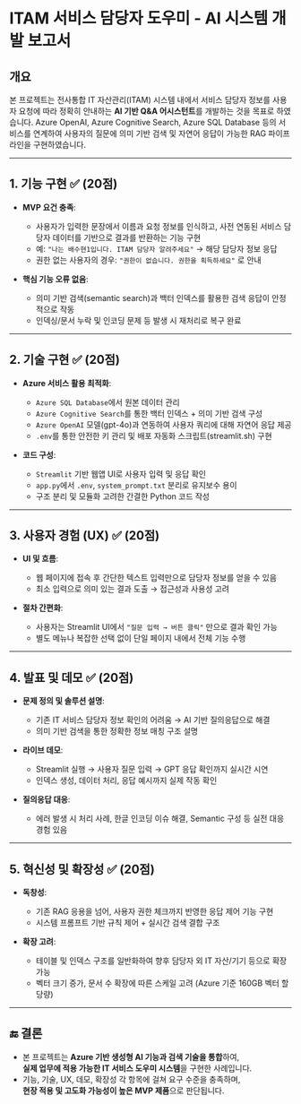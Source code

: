 
# ITAM 서비스 담당자 도우미 - AI 시스템 개발 보고서

## 개요
본 프로젝트는 전사통합 IT 자산관리(ITAM) 시스템 내에서 서비스 담당자 정보를 사용자 요청에 따라 정확히 안내하는 **AI 기반 Q&A 어시스턴트**를 개발하는 것을 목표로 하였습니다. Azure OpenAI, Azure Cognitive Search, Azure SQL Database 등의 서비스를 연계하여 사용자의 질문에 의미 기반 검색 및 자연어 응답이 가능한 RAG 파이프라인을 구현하였습니다.

---

## 1. 기능 구현 ✅ (20점)

- **MVP 요건 충족**:  
  - 사용자가 입력한 문장에서 이름과 요청 정보를 인식하고, 사전 연동된 서비스 담당자 데이터를 기반으로 결과를 반환하는 기능 구현
  - 예: `"나는 배수현1입니다. ITAM 담당자 알려주세요"` → 해당 담당자 정보 응답
  - 권한 없는 사용자의 경우: `"권한이 없습니다. 권한을 획득하세요"` 로 안내

- **핵심 기능 오류 없음**:  
  - 의미 기반 검색(semantic search)과 백터 인덱스를 활용한 검색 응답이 안정적으로 작동
  - 인덱싱/문서 누락 및 인코딩 문제 등 발생 시 재처리로 복구 완료

---

## 2. 기술 구현 ✅ (20점)

- **Azure 서비스 활용 최적화**:
  - `Azure SQL Database`에서 원본 데이터 관리
  - `Azure Cognitive Search`를 통한 백터 인덱스 + 의미 기반 검색 구성
  - `Azure OpenAI` 모델(gpt-4o)과 연동하여 사용자 쿼리에 대해 자연어 응답 제공
  - `.env`를 통한 안전한 키 관리 및 배포 자동화 스크립트(streamlit.sh) 구현

- **코드 구성**:
  - `Streamlit` 기반 웹앱 UI로 사용자 입력 및 응답 확인
  - `app.py`에서 `.env`, `system_prompt.txt` 분리로 유지보수 용이
  - 구조 분리 및 모듈화 고려한 간결한 Python 코드 작성

---

## 3. 사용자 경험 (UX) ✅ (20점)

- **UI 및 흐름**:
  - 웹 페이지에 접속 후 간단한 텍스트 입력만으로 담당자 정보를 얻을 수 있음
  - 최소 입력으로 의미 있는 결과 도출 → 접근성과 사용성 고려

- **절차 간편화**:
  - 사용자는 Streamlit UI에서 `"질문 입력 → 버튼 클릭"` 만으로 결과 확인 가능
  - 별도 메뉴나 복잡한 선택 없이 단일 페이지 내에서 전체 기능 수행

---

## 4. 발표 및 데모 ✅ (20점)

- **문제 정의 및 솔루션 설명**:
  - 기존 IT 서비스 담당자 정보 확인의 어려움 → AI 기반 질의응답으로 해결
  - 의미 기반 검색을 통한 정확한 정보 매칭 구조 설명

- **라이브 데모**:
  - Streamlit 실행 → 사용자 질문 입력 → GPT 응답 확인까지 실시간 시연
  - 인덱스 생성, 데이터 처리, 응답 예시까지 실제 작동 확인

- **질의응답 대응**:
  - 에러 발생 시 처리 사례, 한글 인코딩 이슈 해결, Semantic 구성 등 실전 대응 경험 있음

---

## 5. 혁신성 및 확장성 ✅ (20점)

- **독창성**:
  - 기존 RAG 응용을 넘어, 사용자 권한 체크까지 반영한 응답 제어 기능 구현
  - 시스템 프롬프트 기반 규칙 제어 + 실시간 검색 결합 구조

- **확장 고려**:
  - 테이블 및 인덱스 구조를 일반화하여 향후 담당자 외 IT 자산/기기 등으로 확장 가능
  - 벡터 크기 증가, 문서 수 확장에 따른 스케일 고려 (Azure 기준 160GB 벡터 할당량)

---

## 🔚 결론

- 본 프로젝트는 **Azure 기반 생성형 AI 기능과 검색 기술을 통합**하여,  
  **실제 업무에 적용 가능한 IT 서비스 도우미 시스템**을 구현한 사례입니다.
- 기능, 기술, UX, 데모, 확장성 각 항목에 걸쳐 요구 수준을 충족하며,  
  **현장 적용 및 고도화 가능성이 높은 MVP 제품**으로 판단됩니다.
